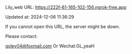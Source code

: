 Lily_web URL: https://222f-61-165-102-156.ngrok-free.app

Updated at: 2024-12-06 11:36:29

If you cannot open this URL, the server might be down.

Please contact: 

goley04@foxmail.com Or Wechat:GL_yeaH